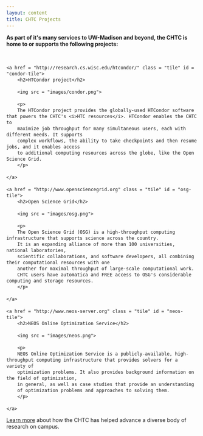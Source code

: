 ```yaml
---
layout: content
title: CHTC Projects
---
```


<b>As part of it's many services to UW-Madison and beyond, the CHTC is home to or supports the following projects:</b>

<br>

<div id = "tile-wrapper">

	<a href = "http://research.cs.wisc.edu/htcondor/" class = "tile" id = "condor-tile">
		<h2>HTCondor project</h2>

		<img src = "images/condor.png">

		<p>
		The HTCondor project provides the globally-used HTCondor software that powers the CHTC's <i>HTC resources</i>. HTCondor enables the CHTC to
		maximize job throughput for many simultaneous users, each with different needs. It supports
		complex workflows, the ability to take checkpoints and then resume jobs, and it enables access
		to additional computing resources across the globe, like the Open Science Grid.
		</p>

	</a>

	<a href = "http://www.opensciencegrid.org" class = "tile" id = "osg-tile">
		<h2>Open Science Grid</h2>

		<img src = "images/osg.png">

		<p>
		The Open Science Grid (OSG) is a high-throughput computing infrastructure that supports science across the country. 
		It is an expanding alliance of more than 100 universities, national laboratories, 
		scientific collaborations, and software developers, all combining their computational resources with one 
		another for maximal throughput of large-scale computational work. 
		CHTC users have automatica and FREE access to OSG's considerable computing and storage resources.
		</p>

	</a>

	<a href = "http://www.neos-server.org" class = "tile" id = "neos-tile">
		<h2>NEOS Online Optimization Service</h2>

		<img src = "images/neos.png">

		<p>
		NEOS Online Optimization Service is a publicly-available, high-throughput computing infrastructure that provides solvers for a variety of
		optimization problems. It also provides background information on the field of optimization,
		in general, as well as case studies that provide an understanding
		of optimization problems and approaches to solving them.
		</p>

	</a>

</div>

<p><a href="/projects.shtml">Learn more</a>
about how the CHTC has helped advance a diverse body of research on campus.</p>
